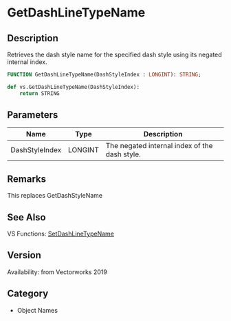 # GetDashLineTypeName

## Description
Retrieves the dash style name for the specified dash style using its negated internal index.

```pascal
FUNCTION GetDashLineTypeName(DashStyleIndex : LONGINT): STRING;
```

```python
def vs.GetDashLineTypeName(DashStyleIndex):
    return STRING
```

## Parameters
|Name|Type|Description|
|---|---|---|
|DashStyleIndex|LONGINT|The negated internal index of the dash style.|

## Remarks
This replaces GetDashStyleName

## See Also
VS Functions:
[SetDashLineTypeName](SetDashLineTypeName.md)

## Version
Availability: from Vectorworks 2019

## Category
* Object Names

